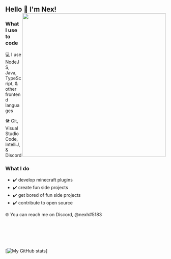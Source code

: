 ## Hello 👋 I'm Nex! <a><img align="right" width="450px" src="https://github.com/razod/razod/blob/main/octocat.png"></a> 

### What I use to code
:computer: I use NodeJS, Java, TypeScript, & other frontend languages

:hammer_and_wrench: Git, Visual Studio Code, IntelliJ, & Discord

### What I do
- :heavy_check_mark: develop minecraft plugins
- :heavy_check_mark: create fun side projects
- :heavy_check_mark: get bored of fun side projects
- :heavy_check_mark: contribute to open source

:globe_with_meridians: You can reach me on Discord, @nexh#5183

<br />
<br />
<br />
<br />

[![My GitHub stats](https://github-readme-stats.vercel.app/api?username=razod)]
